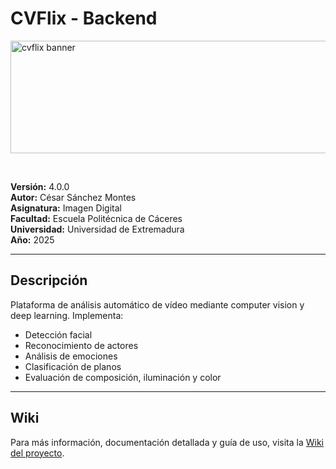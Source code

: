 # CVFlix - Backend

<img width="1500" height="180" alt="cvflix banner" src="https://github.com/user-attachments/assets/978219e1-a929-4585-9018-787c23366397" />

&nbsp;

**Versión:** 4.0.0  
**Autor:** César Sánchez Montes  
**Asignatura:** Imagen Digital  
**Facultad:** Escuela Politécnica de Cáceres  
**Universidad:** Universidad de Extremadura  
**Año:** 2025  

---

## Descripción
Plataforma de análisis automático de vídeo mediante computer vision y deep learning. Implementa:  

- Detección facial  
- Reconocimiento de actores  
- Análisis de emociones  
- Clasificación de planos  
- Evaluación de composición, iluminación y color  

---

## Wiki
Para más información, documentación detallada y guía de uso, visita la [Wiki del proyecto](https://github.com/cesarsm24/cvflix_backend/wiki).  
